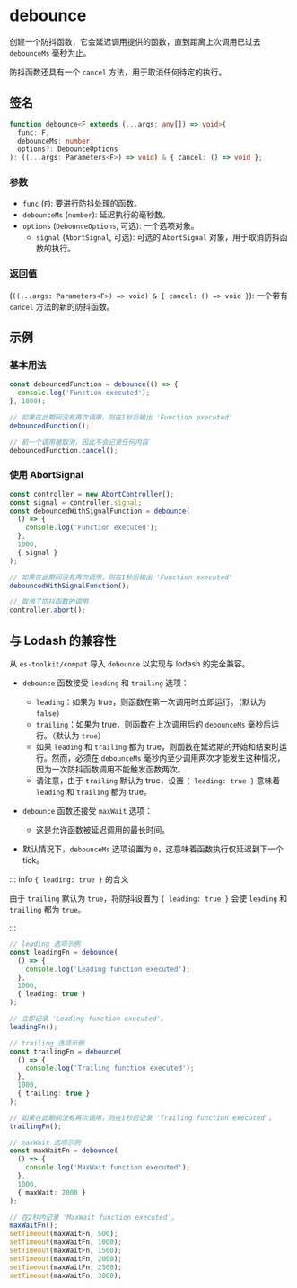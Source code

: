# debounce

创建一个防抖函数，它会延迟调用提供的函数，直到距离上次调用已过去 `debounceMs` 毫秒为止。

防抖函数还具有一个 `cancel` 方法，用于取消任何待定的执行。

## 签名

```typescript
function debounce<F extends (...args: any[]) => void>(
  func: F,
  debounceMs: number,
  options?: DebounceOptions
): ((...args: Parameters<F>) => void) & { cancel: () => void };
```

### 参数

- `func` (`F`): 要进行防抖处理的函数。
- `debounceMs` (`number`): 延迟执行的毫秒数。
- `options` (`DebounceOptions`, 可选): 一个选项对象。
  - `signal` (`AbortSignal`, 可选): 可选的 `AbortSignal` 对象，用于取消防抖函数的执行。

### 返回值

(`((...args: Parameters<F>) => void) & { cancel: () => void }`): 一个带有 `cancel` 方法的新的防抖函数。

## 示例

### 基本用法

```typescript
const debouncedFunction = debounce(() => {
  console.log('Function executed');
}, 1000);

// 如果在此期间没有再次调用，则在1秒后输出 'Function executed'
debouncedFunction();

// 前一个调用被取消，因此不会记录任何内容
debouncedFunction.cancel();
```

### 使用 AbortSignal

```typescript
const controller = new AbortController();
const signal = controller.signal;
const debouncedWithSignalFunction = debounce(
  () => {
    console.log('Function executed');
  },
  1000,
  { signal }
);

// 如果在此期间没有再次调用，则在1秒后输出 'Function executed'
debouncedWithSignalFunction();

// 取消了防抖函数的调用
controller.abort();
```

## 与 Lodash 的兼容性

从 `es-toolkit/compat` 导入 `debounce` 以实现与 lodash 的完全兼容。

- `debounce` 函数接受 `leading` 和 `trailing` 选项：

  - `leading`：如果为 true，则函数在第一次调用时立即运行。（默认为 `false`）
  - `trailing`：如果为 true，则函数在上次调用后的 `debounceMs` 毫秒后运行。（默认为 `true`）
  - 如果 `leading` 和 `trailing` 都为 true，则函数在延迟期的开始和结束时运行。然而，必须在 `debounceMs` 毫秒内至少调用两次才能发生这种情况，因为一次防抖函数调用不能触发函数两次。
  - 请注意，由于 `trailing` 默认为 true，设置 `{ leading: true }` 意味着 `leading` 和 `trailing` 都为 true。

- `debounce` 函数还接受 `maxWait` 选项：

  - 这是允许函数被延迟调用的最长时间。

- 默认情况下，`debounceMs` 选项设置为 `0`，这意味着函数执行仅延迟到下一个 tick。

::: info `{ leading: true }` 的含义

由于 `trailing` 默认为 `true`，将防抖设置为 `{ leading: true }` 会使 `leading` 和 `trailing` 都为 `true`。

:::

```typescript
// leading 选项示例
const leadingFn = debounce(
  () => {
    console.log('Leading function executed');
  },
  1000,
  { leading: true }
);

// 立即记录 'Leading function executed'。
leadingFn();

// trailing 选项示例
const trailingFn = debounce(
  () => {
    console.log('Trailing function executed');
  },
  1000,
  { trailing: true }
);

// 如果在此期间没有再次调用，则在1秒后记录 'Trailing function executed'。
trailingFn();

// maxWait 选项示例
const maxWaitFn = debounce(
  () => {
    console.log('MaxWait function executed');
  },
  1000,
  { maxWait: 2000 }
);

// 在2秒内记录 'MaxWait function executed'。
maxWaitFn();
setTimeout(maxWaitFn, 500);
setTimeout(maxWaitFn, 1000);
setTimeout(maxWaitFn, 1500);
setTimeout(maxWaitFn, 2000);
setTimeout(maxWaitFn, 2500);
setTimeout(maxWaitFn, 3000);
```

